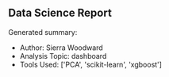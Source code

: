 ## Data Science Report

Generated summary:

- Author: Sierra Woodward
- Analysis Topic: dashboard
- Tools Used: ['PCA', 'scikit-learn', 'xgboost']
